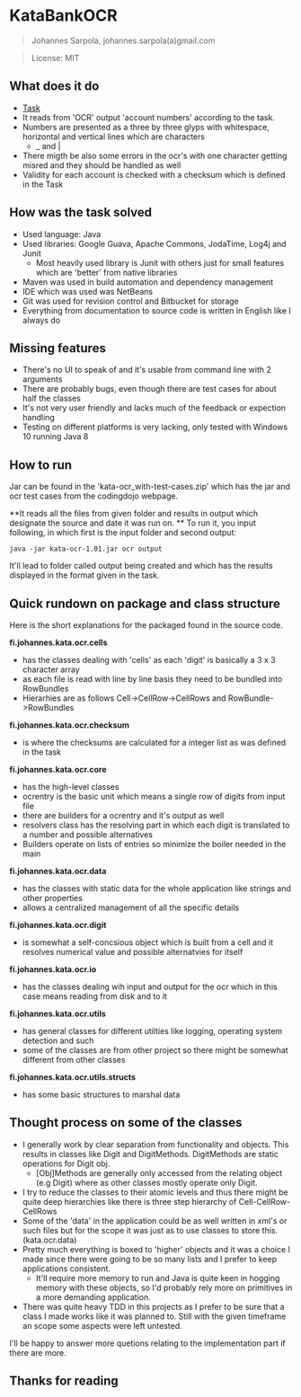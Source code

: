 # KataBankOCR 

>Johannes Sarpola, johannes.sarpola(a)gmail.com

>License: MIT


## What does it do

- [Task](http://codingdojo.org/cgi-bin/index.pl?KataBankOCR)
- It reads from 'OCR' output 'account numbers' according to the task.
- Numbers are presented as a three by three glyps with whitespace, horizontal and vertical lines
  which are characters
    - _ and |
- There migth be also some errors in the ocr's with one character getting misred
  and they should be handled as well
- Validity for each account is checked with a checksum which is defined in the Task

## How was the task solved

- Used language: Java
- Used libraries: Google Guava, Apache Commons, JodaTime, Log4j and Junit
  - Most heavily used library is Junit with others just for small features which
    are 'better' from native libraries
- Maven was used in build automation and dependency management
- IDE which was used was NetBeans
- Git was used for revision control and Bitbucket for storage
- Everything from documentation to source code is written in English like I always do

## Missing features

- There's no UI to speak of and it's usable from command line with 2 arguments
- There are probably bugs, even though there are test cases for about half the classes
- It's not very user friendly and lacks much of the feedback or expection handling
- Testing on different platforms is very lacking, only tested with Windows 10 running Java 8

## How to run

Jar can be found in the 'kata-ocr_with-test-cases.zip' which has the jar
and ocr test cases from the codingdojo webpage.

**It reads all the files from given folder and results in output which designate the source
and date it was run on.
**
To run it, you input following, in which first is the input folder and second output:

```
java -jar kata-ocr-1.01.jar ocr output

```

It'll lead to folder called output being created and which has the results
displayed in the format given in the task.



## Quick rundown on package and class structure

Here is the short explanations for the packaged found in the source code.


**fi.johannes.kata.ocr.cells**

- has the classes dealing with 'cells' as each 'digit' is basically a 3 x 3 character array
- as each file is read with line by line basis they need to be bundled into RowBundles
- Hierarhies are as follows Cell->CellRow->CellRows and RowBundle->RowBundles

**fi.johannes.kata.ocr.checksum**

- is where the checksums are calculated for a integer list as was defined in the task

**fi.johannes.kata.ocr.core**

- has the high-level classes
- ocrentry is the basic unit which means a single row of digits from input file
- there are builders for a ocrentry and it's output as well
- resolvers class has the resolving part in which each digit is translated to a number
  and possible alternatives
- Builders operate on lists of entries so minimize the boiler needed in the main

**fi.johannes.kata.ocr.data**

- has the classes with static data for the whole application like strings and other
  properties
- allows a centralized management of all the specific details

**fi.johannes.kata.ocr.digit**

- is somewhat a self-concsious object which is built from a cell and it resolves numerical value and
  possible alternatvies for itself

**fi.johannes.kata.ocr.io**

- has the classes dealing wih input and output for the ocr which in this case means reading from
  disk and to it

**fi.johannes.kata.ocr.utils**

- has general classes for different utilties like logging, operating system detection and such
- some of the classes are from other project so there might be somewhat different from other classes

**fi.johannes.kata.ocr.utils.structs**

- has some basic structures to marshal data


## Thought process on some of the classes

- I generally work by clear separation from functionality and objects. This results in
  classes like Digit and DigitMethods. DigitMethods are static operations for Digit obj.
  - [Obj]Methods are generally only accessed from the relating object (e.g Digit) where
  as other classes mostly operate only Digit.  
- I try to reduce the classes to their atomic levels and thus there might be quite deep hierarchies
  like there is three step hierarchy of Cell-CellRow-CellRows
- Some of the 'data' in the application could be as well written in xml's or such files but for the
  scope it was just as to use classes to store this. (kata.ocr.data)
- Pretty much everything is boxed to 'higher' objects and it was a choice I made since there
  were going to be so many lists and I prefer to keep applications consistent.
  - It'll require more memory to run and Java is quite keen in hogging memory with these objects,
    so I'd probably rely more on primitives in a more demanding application.
- There was quite heavy TDD in this projects as I prefer to be sure that a class I made works like
  it was planned to. Still with the given timeframe an scope some aspects were left untested.

I'll be happy to answer more quetions relating to the implementation part if there are more.

## Thanks for reading
